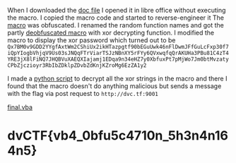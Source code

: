 When I downloaded the <a href="../../../../raw/main/davinci/2022/verybadscript.doc">doc file</a>
I opened it in libre office without executing the macro. I copied the macro code and started to reverse-engineer it
The <a href="../../../../raw/main/davinci/2022/macro.vba">macro</a> was obfuscated. I renamed the random function names and got the partly <a href="../../../../raw/main/davinci/2022/makro.vba">deobfuscated macro</a> with xor decrypting function. I modified the macro to display the xor password
which turned out to be
`Qx7BM0v9GDD2YYgfAxtWm2CShiUx2ikHTazpgtf90bEGuUwk46nFlDwmJFfGuLcFxp30f7iQpYIogbVhjqV9Us03sJNQqFTrViarTSJzNBnXY5rFYy6QVxwqfqQrAKUHa3PBu81C4zT4YRE3jX8lFiNQ7JHQBVuXAEQXIajamj1EDqa9n34eHZ7y0XbfuxPt7pMjWo7Jm0btMvzatyCPbZjczioyr3RbIbZDklpZDvbZdKnjKZroMg6EzZA1y2`

I made a <a href="../../../../raw/main/davinci/2022/vbsolver.py">python script</a> to decrypt all the xor strings in the macro and there I found that the macro doesn't do anything malicious but sends a message with the flag via post request to `http://dvc.tf:9001`

<a href="../../../../raw/main/davinci/2022/final.vba">final.vba</a>

# dvCTF{vb4_0bfu5c4710n_5h3n4n164n5}
